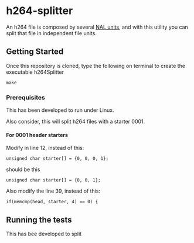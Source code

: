# h264-splitter
An h264 file is composed by several [NAL units](http://gentlelogic.blogspot.com/2011/11/exploring-h264-part-2-h264-bitstream.html), and with this utility you can split that file in independent file units.

## Getting Started
Once this repository is cloned, type the following on terminal to create the executable h264Splitter

```
make
```

### Prerequisites

This has been developed to run under Linux.

Also consider, this will split h264 files with a starter 0001.
#### For 0001 header starters
Modify in line 12, instead of this:

```
unsigned char starter[] = {0, 0, 0, 1};
```
should be this
```
unsigned char starter[] = {0, 0, 1};
```
Also modify the line 39, instead of this:

```
if(memcmp(head, starter, 4) == 0) {
```
## Running the tests
This has bee developed to split 
```

```
